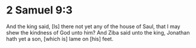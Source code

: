 # 2 Samuel 9:3

And the king said, [Is] there not yet any of the house of Saul, that I may shew the kindness of God unto him? And Ziba said unto the king, Jonathan hath yet a son, [which is] lame on [his] feet.